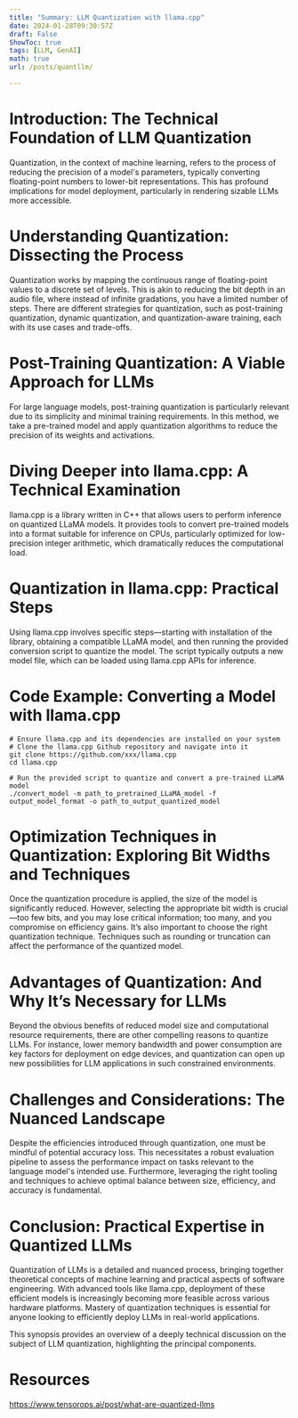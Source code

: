 ```yaml
---
title: "Summary: LLM Quantization with llama.cpp"
date: 2024-01-28T09:30:57Z
draft: False
ShowToc: true
tags: [LLM, GenAI]
math: true
url: /posts/quantllm/

---
```


# Introduction: The Technical Foundation of LLM Quantization
 
Quantization, in the context of machine learning, refers to the process of reducing the precision of a model's parameters, typically converting floating-point numbers to lower-bit representations. This has profound implications for model deployment, particularly in rendering sizable LLMs more accessible.
 
# Understanding Quantization: Dissecting the Process
 
Quantization works by mapping the continuous range of floating-point values to a discrete set of levels. This is akin to reducing the bit depth in an audio file, where instead of infinite gradations, you have a limited number of steps. There are different strategies for quantization, such as post-training quantization, dynamic quantization, and quantization-aware training, each with its use cases and trade-offs.
 
# Post-Training Quantization: A Viable Approach for LLMs
 
For large language models, post-training quantization is particularly relevant due to its simplicity and minimal training requirements. In this method, we take a pre-trained model and apply quantization algorithms to reduce the precision of its weights and activations.
 
# Diving Deeper into llama.cpp: A Technical Examination
 
llama.cpp is a library written in C++ that allows users to perform inference on quantized LLaMA models. It provides tools to convert pre-trained models into a format suitable for inference on CPUs, particularly optimized for low-precision integer arithmetic, which dramatically reduces the computational load.
 
# Quantization in llama.cpp: Practical Steps
 
Using llama.cpp involves specific steps—starting with installation of the library, obtaining a compatible LLaMA model, and then running the provided conversion script to quantize the model. The script typically outputs a new model file, which can be loaded using llama.cpp APIs for inference.
 
# Code Example: Converting a Model with llama.cpp
 
    
    # Ensure llama.cpp and its dependencies are installed on your system
    # Clone the llama.cpp Github repository and navigate into it
    git clone https://github.com/xxx/llama.cpp
    cd llama.cpp

    # Run the provided script to quantize and convert a pre-trained LLaMA model
    ./convert_model -m path_to_pretrained_LLaMA_model -f output_model_format -o path_to_output_quantized_model

# Optimization Techniques in Quantization: Exploring Bit Widths and Techniques
 
Once the quantization procedure is applied, the size of the model is significantly reduced. However, selecting the appropriate bit width is crucial—too few bits, and you may lose critical information; too many, and you compromise on efficiency gains. It’s also important to choose the right quantization technique. Techniques such as rounding or truncation can affect the performance of the quantized model.
 
# Advantages of Quantization: And Why It’s Necessary for LLMs
 
Beyond the obvious benefits of reduced model size and computational resource requirements, there are other compelling reasons to quantize LLMs. For instance, lower memory bandwidth and power consumption are key factors for deployment on edge devices, and quantization can open up new possibilities for LLM applications in such constrained environments.
 
# Challenges and Considerations: The Nuanced Landscape
 
Despite the efficiencies introduced through quantization, one must be mindful of potential accuracy loss. This necessitates a robust evaluation pipeline to assess the performance impact on tasks relevant to the language model's intended use. Furthermore, leveraging the right tooling and techniques to achieve optimal balance between size, efficiency, and accuracy is fundamental.
 
# Conclusion: Practical Expertise in Quantized LLMs
 
Quantization of LLMs is a detailed and nuanced process, bringing together theoretical concepts of machine learning and practical aspects of software engineering. With advanced tools like llama.cpp, deployment of these efficient models is increasingly becoming more feasible across various hardware platforms. Mastery of quantization techniques is essential for anyone looking to efficiently deploy LLMs in real-world applications.
 
This synopsis provides an overview of a deeply technical discussion on the subject of LLM quantization, highlighting the principal components.

# Resources

https://www.tensorops.ai/post/what-are-quantized-llms
